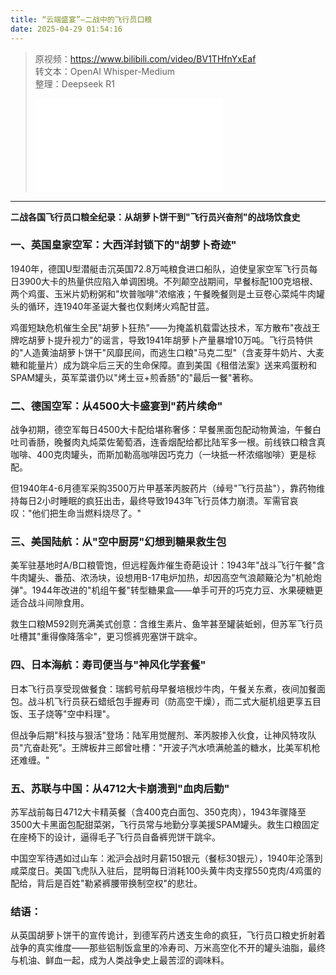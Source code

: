```yaml
---
title: “云端盛宴”—二战中的飞行员口粮
date: 2025-04-29 01:54:16
---
```


> 原视频：https://www.bilibili.com/video/BV1THfnYxEaf<br>转文本：OpenAI Whisper-Medium<br>整理：Deepseek R1
>
> <iframe src="//player.bilibili.com/player.html?bvid=BV1THfnYxEaf&autoplay=0" scrolling="no" border="0" frameborder="no" framespacing="0" allowfullscreen="true"></iframe>

---

**二战各国飞行员口粮全纪录：从胡萝卜饼干到"飞行员兴奋剂"的战场饮食史**  

### 一、英国皇家空军：大西洋封锁下的"胡萝卜奇迹"  
1940年，德国U型潜艇击沉英国72.8万吨粮食进口船队，迫使皇家空军飞行员每日3900大卡的热量供应陷入单调困境。不列颠空战期间，早餐标配100克培根、两个鸡蛋、玉米片奶粉粥和"坎普咖啡"浓缩液；午餐晚餐则是土豆卷心菜炖牛肉罐头的循环，连1940年圣诞大餐也仅剩烤火鸡配甘蓝。  

鸡蛋短缺危机催生全民"胡萝卜狂热"——为掩盖机载雷达技术，军方散布"夜战王牌吃胡萝卜提升视力"的谣言，导致1941年胡萝卜产量暴增10万吨。飞行员特供的"人造黄油胡萝卜饼干"风靡民间，而逃生口粮"马克二型"（含麦芽牛奶片、大麦糖和能量片）成为跳伞后三天的生命保障。直到美国《租借法案》送来鸡蛋粉和SPAM罐头，英军菜谱仍以"烤土豆+煎香肠"的"最后一餐"著称。  

### 二、德国空军：从4500大卡盛宴到"药片续命"  
战争初期，德空军每日4500大卡配给堪称奢侈：早餐黑面包配动物黄油，午餐白吐司香肠，晚餐肉丸炖菜佐葡萄酒，连香烟配给都比陆军多一根。前线铁口粮含真咖啡、400克肉罐头，而斯加勒高咖啡因巧克力（一块抵一杯浓缩咖啡）更是标配。  

但1940年4-6月德军采购3500万片甲基苯丙胺药片（绰号"飞行员盐"），靠药物维持每日2小时睡眠的疯狂出击，最终导致1943年飞行员体力崩溃。军需官哀叹："他们把生命当燃料烧尽了。"  

### 三、美国陆航：从"空中厨房"幻想到糖果救生包  
美军驻基地时A/B口粮管饱，但远程轰炸催生奇葩设计：1943年"战斗飞行午餐"含牛肉罐头、番茄、浓汤块，设想用B-17电炉加热，却因高空气浪颠簸沦为"机舱炮弹"。1944年改进的"机组午餐"转型糖果盒——单手可开的巧克力豆、水果硬糖更适合战斗间隙食用。  

救生口粮M592则充满美式创意：含维生素片、鱼竿甚至罐装蚯蚓，但苏军飞行员吐槽其"重得像降落伞"，更习惯裤兜塞饼干跳伞。  

### 四、日本海航：寿司便当与"神风化学套餐"  
日本飞行员享受现做餐食：瑞鹤号航母早餐培根炒牛肉，午餐关东煮，夜间加餐面包。战斗机飞行员获石蜡纸包手握寿司（防高空干燥），而二式大艇机组更享五目饭、玉子烧等"空中料理"。  

但战争后期"科技与狠活"登场：陆军用觉醒剂、苯丙胺掺入伙食，让神风特攻队员"亢奋赴死"。王牌板井三郎曾吐槽："开波子汽水喷满舱盖的糖水，比美军机枪还难缠。"  

### 五、苏联与中国：从4712大卡崩溃到"血肉后勤"  
苏军战前每日4712大卡精英餐（含400克白面包、350克肉），1943年骤降至3500大卡黑面包配甜菜粥，飞行员常与地勤分享美援SPAM罐头。救生口粮固定在座椅下的设计，逼得毛子飞行员自备裤兜饼干跳伞。  

中国空军待遇如过山车：淞沪会战时月薪150银元（餐标30银元），1940年沦落到咸菜度日。美国飞虎队入驻后，昆明每日消耗100头黄牛肉支撑550克肉/4鸡蛋的配给，背后是百姓"勒紧裤腰带换制空权"的悲壮。  

### 结语：  
从英国胡萝卜饼干的宣传诡计，到德军药片透支生命的疯狂，飞行员口粮史折射着战争的真实维度——那些铝制饭盒里的冷寿司、万米高空化不开的罐头油脂，最终与机油、鲜血一起，成为人类战争史上最苦涩的调味料。